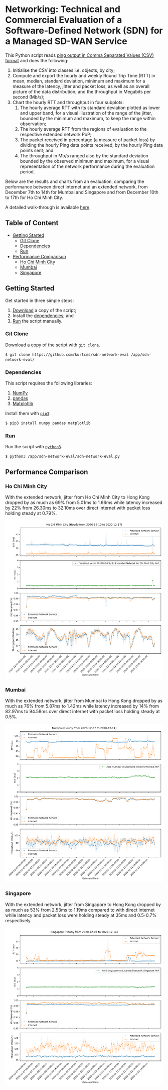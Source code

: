 # Networking: Technical and Commercial Evaluation of a Software-Defined Network (SDN) for a Managed SD-WAN Service

This Python script reads [ping output in Comma Separated Values (CSV) format](https://github.com/kurtcms/pingc) and does the following:

1. Initialise the CSV into classes i.e. objects, by city;
2. Compute and export the hourly and weekly Round Trip Time (RTT) in mean, median, standard deviation, minimum and maximum for a measure of the latency, jitter and packet loss, as well as an overall picture of the data distribution; and the throughput in Megabits per second (Mb/s);
3. Chart the hourly RTT and throughput in four subplots:
   1. The hourly average RTT with its standard deviation plotted as lower and upper band, for a visual illustration of the range of the jitter, bounded by the minimum and maximum, to keep the range within observation;
   2. The hourly average RTT from the regions of evaluation to the respective extended network PoP;
   3. The packet received in percentage (a measure of packet loss) by dividing the hourly Ping data points received, by the hourly Ping data points sent; and
   4. The throughput in Mb/s ranged also by the standard deviation bounded by the observed minimum and maximum, for a visual representation of the network performance during the evaluation period.

Below are the results and charts from an evaluation, comparing the performance between direct internet and an extended network, from December 7th to 14th for Mumbai and Singapore and from December 10th to 17th for Ho Chi Minh City.

A detailed walk-through is available [here](https://kurtcms.org/networking-technical-and-commercial-evaluation-of-a-software-defined-network-sdn-for-a-managed-sd-wan-service/).

## Table of Content

- [Getting Started](#getting-started)
  - [Git Clone](#git-clone)
  - [Dependencies](#dependencies)
  - [Run](#run)
- [Performance Comparison](#performance-comparison)
  - [Ho Chi Minh City](#ho-chi-minh-city)
  - [Mumbai](#mumbai)
  - [Singapore](#singapore)

## Getting Started

Get started in three simple steps:

1. [Download](#git-clone) a copy of the script;
2. Install the [dependencies](#dependencies); and
3. [Run](#run) the script manually.

### Git Clone

Download a copy of the script with `git clone`.

```shell
$ git clone https://github.com/kurtcms/sdn-network-eval /app/sdn-network-eval/
```

### Dependencies

This script requires the following libraries:

1. [NumPy](https://github.com/numpy/numpy)
2. [pandas](https://github.com/pandas-dev/pandas)
3. [Matplotlib](https://github.com/matplotlib/matplotlib)

Install them with [`pip3`](https://github.com/pypa/pip):

```shell
$ pip3 install numpy pandas matplotlib
```

### Run

Run the script with [`python3`](https://github.com/python/cpython).

```shell
$ python3 /app/sdn-network-eval/sdn-network-eval.py
```

## Performance Comparison

### Ho Chi Minh City

With the extended network, jitter from Ho Chi Minh City to Hong Kong dropped by as much as 69% from 5.01ms to 1.66ms while latency increased by 22% from 26.30ms to 32.10ms over direct internet with packet loss holding steady at 0.79%.

![Performance Comparison - Ho Chi Minh City](https://github.com/kurtcms/sdn-network-eval/blob/master/managed-sd-wan-service-ho-chi-minh-city-hourly-from-2020-12-10-to-2020-12-17.png)

### Mumbai

With the extended network, jitter from Mumbai to Hong Kong dropped by as much as 76% from 5.87ms to 1.42ms while latency increased by 14% from 82.97ms to 94.58ms over direct internet with packet loss holding steady at 0.5%.

![Performance Comparison - Mumbai](https://github.com/kurtcms/sdn-network-eval/blob/master/managed-sd-wan-service-mumbai-hourly-from-2020-12-07-to-2020-12-14.png)

### Singapore

With the extended network, jitter from Singapore to Hong Kong dropped by as much as 53% from 2.53ms to 1.19ms compared to with direct internet while latency and packet loss were holding steady at 35ms and 0.5-0.7% respectively.

![Performance Comparison - Singapore](https://github.com/kurtcms/sdn-network-eval/blob/master/managed-sd-wan-service-singapore-hourly-from-2020-12-07-to-2020-12-14.png)